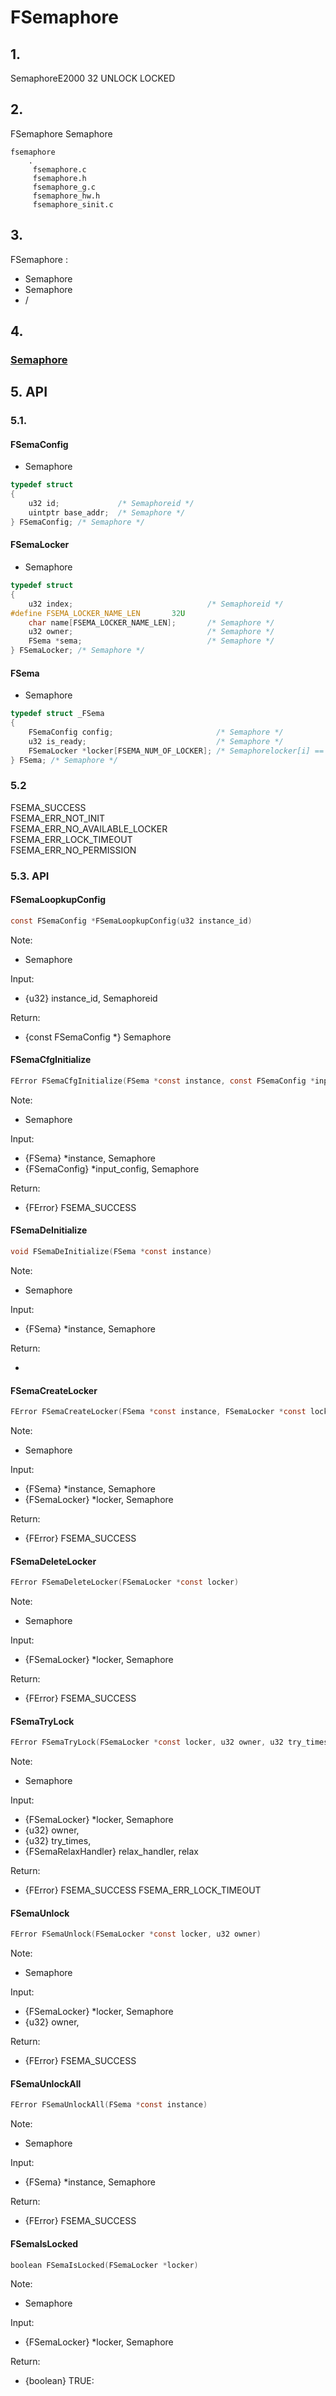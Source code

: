 # FSemaphore 

## 1. 

SemaphoreE2000 32  UNLOCK  LOCKED 

## 2. 

FSemaphore  Semaphore 

```
fsemaphore
    .
     fsemaphore.c
     fsemaphore.h
     fsemaphore_g.c
     fsemaphore_hw.h
     fsemaphore_sinit.c
```

## 3. 

 FSemaphore :

-  Semaphore 
-  Semaphore 
- /

## 4. 

### [Semaphore](../../../baremetal/example/peripheral/ipc/fsemaphore_test)

## 5. API


### 5.1. 

#### FSemaConfig

- Semaphore

```c
typedef struct 
{
    u32 id;             /* Semaphoreid */
    uintptr base_addr;  /* Semaphore */
} FSemaConfig; /* Semaphore */
```

#### FSemaLocker

- Semaphore

```c
typedef struct
{
    u32 index;                              /* Semaphoreid */
#define FSEMA_LOCKER_NAME_LEN       32U
    char name[FSEMA_LOCKER_NAME_LEN];       /* Semaphore */
    u32 owner;                              /* Semaphore */
    FSema *sema;                            /* Semaphore */
} FSemaLocker; /* Semaphore */
```

#### FSema

- Semaphore

```c
typedef struct _FSema
{
    FSemaConfig config;                       /* Semaphore */
    u32 is_ready;                             /* Semaphore */
    FSemaLocker *locker[FSEMA_NUM_OF_LOCKER]; /* Semaphorelocker[i] == NULL  */
} FSema; /* Semaphore */
```
### 5.2  

FSEMA_SUCCESS                    
FSEMA_ERR_NOT_INIT              
FSEMA_ERR_NO_AVAILABLE_LOCKER   
FSEMA_ERR_LOCK_TIMEOUT          
FSEMA_ERR_NO_PERMISSION         

### 5.3. API

#### FSemaLoopkupConfig

```c
const FSemaConfig *FSemaLoopkupConfig(u32 instance_id)
```

Note:

- Semaphore

Input:

- {u32} instance_id, Semaphoreid

Return:

- {const FSemaConfig *} Semaphore

#### FSemaCfgInitialize

```c
FError FSemaCfgInitialize(FSema *const instance, const FSemaConfig *input_config)
```

Note:

- Semaphore

Input:

- {FSema} *instance, Semaphore
- {FSemaConfig} *input_config, Semaphore

Return:

- {FError} FSEMA_SUCCESS 

#### FSemaDeInitialize

```c
void FSemaDeInitialize(FSema *const instance)
```

Note:

- Semaphore

Input:

- {FSema} *instance, Semaphore

Return:

- 

#### FSemaCreateLocker

```c
FError FSemaCreateLocker(FSema *const instance, FSemaLocker *const locker)
```

Note:

- Semaphore

Input:

- {FSema} *instance, Semaphore
- {FSemaLocker} *locker, Semaphore

Return:

- {FError} FSEMA_SUCCESS 

#### FSemaDeleteLocker

```c
FError FSemaDeleteLocker(FSemaLocker *const locker)
```

Note:

- Semaphore

Input:

- {FSemaLocker} *locker, Semaphore

Return:

- {FError} FSEMA_SUCCESS 

#### FSemaTryLock

```c
FError FSemaTryLock(FSemaLocker *const locker, u32 owner, u32 try_times, FSemaRelaxHandler relax_handler)
```

Note:

- Semaphore

Input:

- {FSemaLocker} *locker, Semaphore
- {u32} owner, 
- {u32} try_times, 
- {FSemaRelaxHandler} relax_handler, relax

Return:

- {FError} FSEMA_SUCCESS FSEMA_ERR_LOCK_TIMEOUT 

#### FSemaUnlock

```c
FError FSemaUnlock(FSemaLocker *const locker, u32 owner)
```

Note:

- Semaphore

Input:

- {FSemaLocker} *locker, Semaphore
- {u32} owner, 

Return:

- {FError} FSEMA_SUCCESS

#### FSemaUnlockAll

```c
FError FSemaUnlockAll(FSema *const instance)
```

Note:

- Semaphore

Input:

- {FSema} *instance, Semaphore

Return:

- {FError} FSEMA_SUCCESS

#### FSemaIsLocked

```c
boolean FSemaIsLocked(FSemaLocker *locker)
```

Note:

- Semaphore

Input:

- {FSemaLocker} *locker, Semaphore

Return:

- {boolean} TRUE: 

